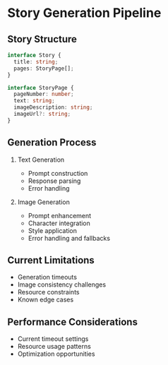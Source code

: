 # Story Generation Pipeline

## Story Structure
```typescript
interface Story {
  title: string;
  pages: StoryPage[];
}

interface StoryPage {
  pageNumber: number;
  text: string;
  imageDescription: string;
  imageUrl?: string;
}
```

## Generation Process
1. Text Generation
   - Prompt construction
   - Response parsing
   - Error handling

2. Image Generation
   - Prompt enhancement
   - Character integration
   - Style application
   - Error handling and fallbacks

## Current Limitations
- Generation timeouts
- Image consistency challenges
- Resource constraints
- Known edge cases

## Performance Considerations
- Current timeout settings
- Resource usage patterns
- Optimization opportunities 